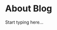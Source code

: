 # About Blog

Start typing here...

<include from="Link-to-comments.topic" element-id="link-to-comments"/>